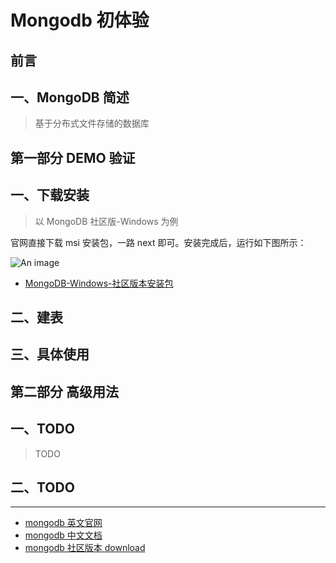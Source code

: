 # Mongodb 初体验

## 前言

## 一、MongoDB 简述

> 基于分布式文件存储的数据库

## 第一部分 DEMO 验证

## 一、下载安装

> 以 MongoDB 社区版-Windows 为例 <br/>

官网直接下载 msi 安装包，一路 next 即可。安装完成后，运行如下图所示：

![An image](/images/node/mongodb/mongodb.png)

- [MongoDB-Windows-社区版本安装包](https://www.mongodb.com/try/download/community)

## 二、建表

## 三、具体使用

## 第二部分 高级用法

## 一、TODO

> TODO

## 二、TODO

---

- [mongodb 英文官网](https://www.mongodb.com/)
- [mongodb 中文文档](https://mongodb.net.cn/)
- [mongodb 社区版本 download](https://www.mongodb.com/try/download/community)
